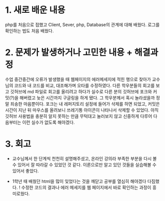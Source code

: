 # 1. 새로 배운 내용
php를 처음으로 접했고 Client, Sever, php, Database의 관계에 대해 배웠다. 로그를 확인하는 법도 처음 배웠다.

# 2. 문제가 발생하거나 고민한 내용 + 해결과정
수업 중간중간에 오류가 발생했을 때 웹페이지의 에러메세지에 적힌 행으로 찾아가 교수님의 코드와 내 코드를 비교, 대조해가며 오타를 수정하였다.
다른 학우분들의 회고를 보고 깃허브에 md 파일로 회고를 올리려고 하다가 실수로 다른 분의 깃허브에 포크와 커밋(?)을 해버렸고 늦은 시간까지 구글링을 하게 됐다.
그 학우분께서 혹시 놀라셨을까 정말 죄송한 마음뿐이다.
포크는 내 레퍼지토리 설정에 들어가 삭제를 하면 되었고, 커밋은 시간이 지난 뒤 마우스를 올려보니 쓰레기통 아이콘이 나타나서 삭제할 수 있었다.
아직 깃허브 사용법을 충분히 알지 못하는 만큼 무턱대고 눌러보지 않고 신중하게 다루어 다음부터는 이런 실수가 없도록 해야겠다.

# 3. 회고
+ 교수님께서 한 단계씩 천천히 설명해주셨고, 온라인 강의라 부족한 부분을 다시 볼 수 있어서 잘 따라갈 수 있었던 것 같다. 이론으로만 알고 있던 것들을 실습해볼 수 있어서 좋았다.
- 1학년 때 배웠던 html을 많이 잊었다는 것을 깨닫고 공부를 열심히 해야겠다 다짐했다.
! 수정한 코드의 결과나 에러 메세지를 웹 페이지에서 바로 확인하는 과정이 흥미로웠다.
